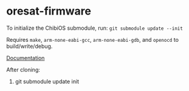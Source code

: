 # oresat-firmware

To initialize the ChibiOS submodule, run:
```git submodule update --init```

Requires `make`, `arm-none-eabi-gcc`, `arm-none-eabi-gdb`, and `openocd` to build/write/debug.

[Documentation](doc/README.md)

After cloning:
1. git submodule update init
